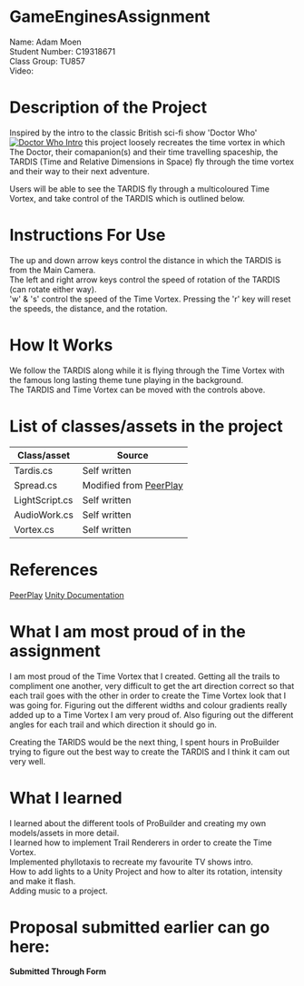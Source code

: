# GameEnginesAssignment  
Name: Adam Moen  
Student Number: C19318671  
Class Group: TU857  
Video:  
# Description of the Project  
Inspired by the intro to the classic British sci-fi show 'Doctor Who' [![Doctor Who Intro ](https://img.youtube.com/vi/1fnzcAFy8d8&ab_channel=DoctorWho/0.jpg)](https://www.youtube.com/watch?v=1fnzcAFy8d8&ab_channel=DoctorWho)
this project loosely recreates the time vortex in which The Doctor, their comapanion(s) and their time travelling spaceship, the TARDIS (Time and Relative Dimensions in Space) fly through the
time vortex and their way to their next adventure.  
  
Users will be able to see the TARDIS fly through a multicoloured Time Vortex, and take control of the TARDIS which is outlined below.  
# Instructions For Use
The up and down arrow keys control the distance in which the TARDIS is from the Main Camera.  
The left and right arrow keys control the speed of rotation of the TARDIS (can rotate either way).  
'w' & 's' control the speed of the Time Vortex.
Pressing the 'r' key will reset the speeds, the distance, and the rotation.  
# How It Works
We follow the TARDIS along while it is flying through the Time Vortex with the famous long lasting theme tune playing in the background.  
The TARDIS and Time Vortex can be moved with the controls above.  
# List of classes/assets in the project
| Class/asset | Source |
|-----------|-----------|
| Tardis.cs | Self written |
| Spread.cs | Modified from [PeerPlay](https://www.youtube.com/@PeerPlay) |
| LightScript.cs | Self written |
| AudioWork.cs | Self written |
| Vortex.cs | Self written |
# References  
[PeerPlay](https://www.youtube.com/@PeerPlay)
[Unity Documentation](https://docs.unity.com/)
# What I am most proud of in the assignment  
I am most proud of the Time Vortex that I created. Getting all the trails to compliment one another, very difficult to get the art direction correct so that each trail goes with the other in order to create the Time Vortex look that I was going for. Figuring out the different widths and colour gradients really added up to a Time Vortex I am very proud of. Also figuring out the different angles for each trail and which direction it should go in.  
  
Creating the TARIDS would be the next thing, I spent hours in ProBuilder trying to figure out the best way to create the TARDIS and I think it cam out very well.
# What I learned  
I learned about the different tools of ProBuilder and creating my own models/assets in more detail.  
I learned how to implement Trail Renderers in order to create the Time Vortex.  
Implemented phyllotaxis to recreate my favourite TV shows intro.  
How to add lights to a Unity Project and how to alter its rotation, intensity and make it flash.  
Adding music to a project.  
# Proposal submitted earlier can go here:  
**Submitted Through Form**  
